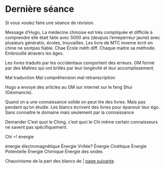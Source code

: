 # Dernière séance

Si vous  voulez faire une séance de révision.

Message d’Hugo, La médecine chinoise est très compliquée et difficile à comprendre elle était faite avec 5000 ans (devpuis l’emeperreur jaune) avec plusieurs génératio, écoles, trouvailles. Les livre de MTC mveme écrit en chine ne sontpas fiable. Chae École méth diff. Chaque maitre sa méthode. Embrouillé àtravers les âges. 

Les livres traduits par les occidentaux comportent des erreurs. GM formé par des Maîtres qui ont brillés par leur longévité et leur accomplissement. 

Mal traduction
Mal compréhension
mal retranscription

Hugo a envoyé des articles au GM sur internet sur le feng Shui (Géomancie).

Quand on a une connaissance solide on peut lire des livres. Mais pas pendant qu’on étudie. Les blancs écrivent des livres pour épanouir leur égo. Sans connaitre le domaine mais seulement par la connaissance

Demander C’est quoi le Ching, c’est quoi le Chi même certain connaisseurs ne savent pas spécifiquement.

Chi =! énergie

énergie électromagnétique
Énergie Vrillée?
Énergie Cinétique
Énergie Potentielle
Énergie Chimique
Énergie des ondes

Chauvinisme de la part des blancs de 
 | [page suivante](2024-03-31-02.md)